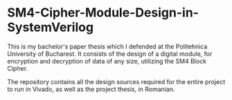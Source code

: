 # SM4-Cipher-Module-Design-in-SystemVerilog
This is my bachelor's paper thesis which I defended at the Politehnica University of Bucharest. It consists of the design of a digital module, for encryption and decryption of data of any size, utilizing the SM4 Block Cipher.

The repository contains all the design sources required for the entire project to run in Vivado, as well as the project thesis, in Romanian.
